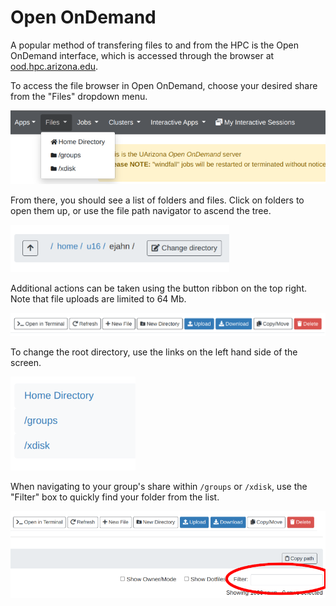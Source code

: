 # Open OnDemand

A popular method of transfering files to and from the HPC is the Open OnDemand interface, which is accessed through the browser at [ood.hpc.arizona.edu](ood.hpc.arizona.edu). 

To access the file browser in Open OnDemand, choose your desired share from the "Files" dropdown menu.

<img src="images/files_tab.png" style="width:700px;">

From there, you should see a list of folders and files. Click on folders to open them up, or use the file path navigator to ascend the tree. 

<img src="images/file_path.png" style="width:350px;">

Additional actions can be taken using the button ribbon on the top right. Note that file uploads are limited to 64 Mb. 

<img src="images/buttons.png" style="width:700px;">

To change the root directory, use the links on the left hand side of the screen. 

<img src="images/shares.png" style="width:200px;">

When navigating to your group's share within ```/groups``` or ```/xdisk```, use the "Filter" box to quickly find your folder from the list.

<img src="images/filter.png" style="width:700px;">
